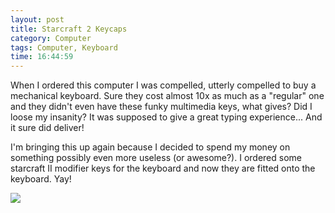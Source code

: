 ```yaml
---
layout: post
title: Starcraft 2 Keycaps
category: Computer
tags: Computer, Keyboard
time: 16:44:59
---
```

When I ordered this computer I was compelled, utterly compelled to buy a mechanical keyboard. Sure they cost almost 10x as much as a "regular" one and they didn't even have these funky multimedia keys, what gives? Did I loose my insanity? It was supposed to give a great typing experience... And it sure did deliver!

I'm bringing this up again because I decided to spend my money on something possibly even more useless (or awesome?). I ordered some starcraft II modifier keys for the keyboard and now they are fitted onto the keyboard. Yay!

![](/media/images/starcraft2_kb.JPG)

